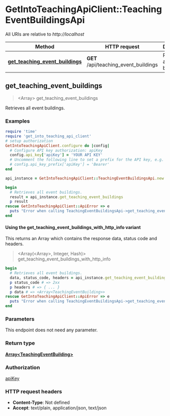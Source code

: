 # GetIntoTeachingApiClient::TeachingEventBuildingsApi

All URIs are relative to *http://localhost*

| Method | HTTP request | Description |
| ------ | ------------ | ----------- |
| [**get_teaching_event_buildings**](TeachingEventBuildingsApi.md#get_teaching_event_buildings) | **GET** /api/teaching_event_buildings | Retrieves all event buildings. |


## get_teaching_event_buildings

> <Array<TeachingEventBuilding>> get_teaching_event_buildings

Retrieves all event buildings.

### Examples

```ruby
require 'time'
require 'get_into_teaching_api_client'
# setup authorization
GetIntoTeachingApiClient.configure do |config|
  # Configure API key authorization: apiKey
  config.api_key['apiKey'] = 'YOUR API KEY'
  # Uncomment the following line to set a prefix for the API key, e.g. 'Bearer' (defaults to nil)
  # config.api_key_prefix['apiKey'] = 'Bearer'
end

api_instance = GetIntoTeachingApiClient::TeachingEventBuildingsApi.new

begin
  # Retrieves all event buildings.
  result = api_instance.get_teaching_event_buildings
  p result
rescue GetIntoTeachingApiClient::ApiError => e
  puts "Error when calling TeachingEventBuildingsApi->get_teaching_event_buildings: #{e}"
end
```

#### Using the get_teaching_event_buildings_with_http_info variant

This returns an Array which contains the response data, status code and headers.

> <Array(<Array<TeachingEventBuilding>>, Integer, Hash)> get_teaching_event_buildings_with_http_info

```ruby
begin
  # Retrieves all event buildings.
  data, status_code, headers = api_instance.get_teaching_event_buildings_with_http_info
  p status_code # => 2xx
  p headers # => { ... }
  p data # => <Array<TeachingEventBuilding>>
rescue GetIntoTeachingApiClient::ApiError => e
  puts "Error when calling TeachingEventBuildingsApi->get_teaching_event_buildings_with_http_info: #{e}"
end
```

### Parameters

This endpoint does not need any parameter.

### Return type

[**Array&lt;TeachingEventBuilding&gt;**](TeachingEventBuilding.md)

### Authorization

[apiKey](../README.md#apiKey)

### HTTP request headers

- **Content-Type**: Not defined
- **Accept**: text/plain, application/json, text/json

